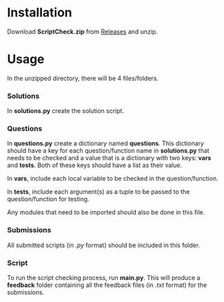 # Installation

Download **ScriptCheck.zip** from [Releases](https://github.com/ElliottSullingeFarrall/ScriptCheck/releases/latest) and unzip.

# Usage

In the unzipped directory, there will be 4 files/folders.

### Solutions

In **solutions.py** create the solution script.

### Questions

In **questions.py** create a dictionary named **questions**. This dictionary should have a key for each question/function name in **solutions.py** that needs to be checked and a value that is a dictionary with two keys: **vars** and **tests**. Both of these keys should have a list as their value.

In **vars**, include each local variable to be checked in the question/function.

In **tests**, include each argument(s) as a tuple to be passed to the question/function for testing.

Any modules that need to be imported should also be done in this file.

### Submissions

All submitted scripts (in *.py* format) should be included in this folder.

### Script

To run the script checking process, run **main.py**. This will produce a **feedback** folder containing all the feedback files (in *.txt* format) for the submissions.